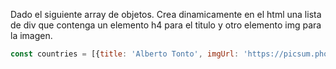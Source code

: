 Dado el siguiente array de objetos. Crea dinamicamente en el html una lista de div que contenga un elemento h4 para el titulo y otro elemento img para la imagen. 

```js
const countries = [{title: 'Alberto Tonto', imgUrl: 'https://picsum.photos/300/200?random=1'}, {title: 'Alberto maximo', imgUrl: 'https://picsum.photos/300/200?random=2'},{title: 'super totno Alberto', imgUrl: 'https://picsum.photos/300/200?random=3'},{title: 'Random title', imgUrl: 'https://picsum.photos/300/200?random=4'},{title: 'Random title', imgUrl: 'https://picsum.photos/300/200?random=5'}];
```